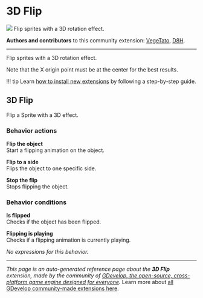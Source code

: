 # 3D Flip

<img src="https://resources.gdevelop-app.com/assets/Icons/flip-horizontal.svg" class="extension-icon"></img>
Flip sprites with a 3D rotation effect.

**Authors and contributors** to this community extension: [VegeTato](https://gd.games/VegeTato), [D8H](https://gd.games/D8H).

---

Flip sprites with a 3D rotation effect.

Note that the X origin point must be at the center for the best results.

!!! tip
    Learn [how to install new extensions](/gdevelop5/extensions/search) by following a step-by-step guide.



## 3D Flip 

Flip a Sprite with a 3D effect. 

### Behavior actions

**Flip the object**  
Start a flipping animation on the object.

**Flip to a side**  
Flips the object to one specific side.

**Stop the flip**  
Stops flipping the object.

### Behavior conditions

**Is flipped**  
Checks if the object has been flipped.

**Flipping is playing**  
Checks if a flipping animation is currently playing.

_No expressions for this behavior._


---

*This page is an auto-generated reference page about the **3D Flip** extension, made by the community of [GDevelop, the open-source, cross-platform game engine designed for everyone](https://gdevelop.io/).* Learn more about [all GDevelop community-made extensions here](/gdevelop5/extensions).